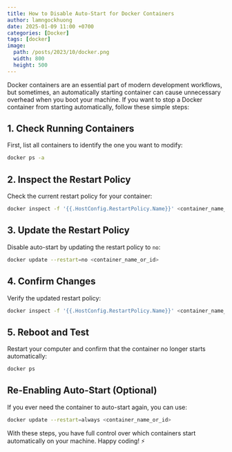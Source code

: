 ```yaml
---
title: How to Disable Auto-Start for Docker Containers
author: lamngockhuong
date: 2025-01-09 11:00 +0700
categories: [Docker]
tags: [docker]
image:
  path: /posts/2023/10/docker.png
  width: 800
  height: 500
---
```


Docker containers are an essential part of modern development workflows, but sometimes, an automatically starting container can cause unnecessary overhead when you boot your machine. If you want to stop a Docker container from starting automatically, follow these simple steps:

## 1. Check Running Containers
First, list all containers to identify the one you want to modify:
```bash
docker ps -a
```

## 2. Inspect the Restart Policy
Check the current restart policy for your container:
```bash
docker inspect -f '{{.HostConfig.RestartPolicy.Name}}' <container_name_or_id>
```

## 3. Update the Restart Policy
Disable auto-start by updating the restart policy to `no`:
```bash
docker update --restart=no <container_name_or_id>
```

## 4. Confirm Changes
Verify the updated restart policy:
```bash
docker inspect -f '{{.HostConfig.RestartPolicy.Name}}' <container_name_or_id>
```

## 5. Reboot and Test
Restart your computer and confirm that the container no longer starts automatically:
```bash
docker ps
```

## Re-Enabling Auto-Start (Optional)
If you ever need the container to auto-start again, you can use:
```bash
docker update --restart=always <container_name_or_id>
```

With these steps, you have full control over which containers start automatically on your machine. Happy coding! ⚡️
